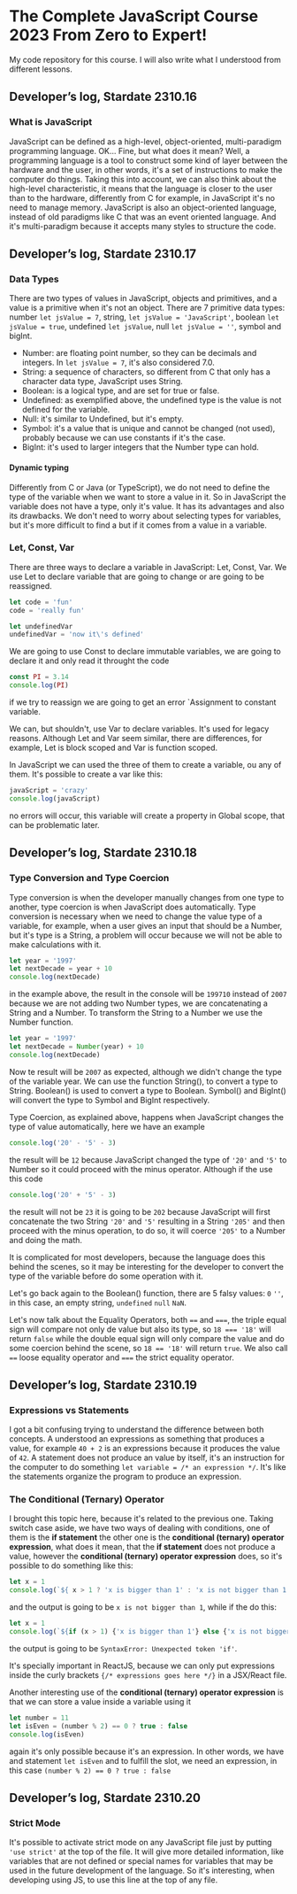 # The Complete JavaScript Course 2023 From Zero to Expert!

 My code repository for this course.
 I will also write what I understood from different lessons.

## Developer’s log, Stardate 2310.16

### What is JavaScript

JavaScript can be defined as a high-level, object-oriented, multi-paradigm programming language. OK... Fine, but what does it mean? Well, a programming language is a tool to construct some kind of layer between the hardware and the user, in other words, it's a set of instructions to make the computer do things. Taking this into account, we can also think about the high-level characteristic, it means that the language is closer to the user than to the hardware, differently from C for example, in JavaScript it's no need to manage memory. JavaScript is also an object-oriented language, instead of old paradigms like C that was an event oriented language. And it's multi-paradigm because it accepts many styles to structure the code.

## Developer’s log, Stardate 2310.17

### Data Types

There are two types of values in JavaScript, objects and primitives, and a value is a primitive when it's not an object. There are 7 primitive data types: number `let jsValue = 7`, string, `let jsValue = 'JavaScript'`, boolean `let jsValue = true`, undefined `let jsValue`, null `let jsValue = ''`, symbol and bigInt.
* Number: are floating point number, so they can be decimals and integers. In `let jsValue = 7`, it's also considered 7.0.
* String: a sequence of characters, so different from C that only has a character data type, JavaScript uses String.
* Boolean: is a logical type, and are set for true or false.
* Undefined: as exemplified above, the undefined type is the value is not defined for the variable.
* Null: it's similar to Undefined, but it's empty.
* Symbol: it's a value that is unique and cannot be changed (not used), probably because we can use constants if it's the case.
* BigInt: it's used to larger integers that the Number type can hold.

#### Dynamic typing

Differently from C or Java (or TypeScript), we do not need to define the type of the variable when we want to store a value in it. So in JavaScript the variable does not have a type, only it's value. It has its advantages and also its drawbacks. We don't need to worry about selecting types for variables, but it's more difficult to find a but if it comes from a value in a variable.

### Let, Const, Var

There are three ways to declare a variable in JavaScript: Let, Const, Var. We use Let to declare variable that are going to change or are going to be reassigned.
```js
let code = 'fun'
code = 'really fun'

let undefinedVar
undefinedVar = 'now it\'s defined' 
```
We are going to use Const to declare immutable variables, we are going to declare it and only read it throught the code
```js
const PI = 3.14
console.log(PI)
```
if we try to reassign  we are going to get an error `Assignment to constant variable.

We can, but shouldn't, use Var to declare variables. It's used for legacy reasons. Although Let and Var seem similar, there are differences, for example, Let is block scoped and Var is function scoped.

In JavaScript we can used the three of them to create a variable, ou any of them. It's possible to create a var like this:
```js
javaScript = 'crazy'
console.log(javaScript)
```
no errors will occur, this variable will create a property in Global scope, that can be problematic later.

## Developer’s log, Stardate 2310.18

### Type Conversion and Type Coercion

Type conversion is when the developer manually changes from one type to another, type coercion is when JavaScript does automatically. Type conversion is necessary when we need to change the value type of a variable, for example, when a user gives an input that should be a Number, but it's type is a String, a problem will occur because we will not be able to make calculations with it.
```js
let year = '1997'
let nextDecade = year + 10
console.log(nextDecade) 
```
in the example above, the result in the console will be `199710` instead of `2007` because we are not adding two Number types, we are concatenating a String and a Number. To transform the String to a Number we use the Number function.
```js
let year = '1997'
let nextDecade = Number(year) + 10
console.log(nextDecade) 
```
Now te result will be `2007` as expected, although we didn't change the type of the variable year. We can use the function String(), to convert a type to String. Boolean() is used to convert a type to Boolean. Symbol() and BigInt() will convert the type to Symbol and BigInt respectively.

Type Coercion, as explained above, happens when JavaScript changes the type of value automatically, here we have an example
```js
console.log('20' - '5' - 3)
```
the result will be `12` because JavaScript changed the type of `'20'` and `'5'` to Number so it could proceed with the minus operator. Although if the use this code
```js
console.log('20' + '5' - 3)
```
the result will not be `23` it is going to be `202` because JavaScript will first concatenate the two String `'20'` and `'5'` resulting in a String `'205'` and then proceed with the minus operation, to do so, it will coerce `'205'` to a Number and doing the math.

It is complicated for most developers, because the language does this behind the scenes, so it may be interesting for the developer to convert the type of the variable before do some operation with it.

Let's go back again to the Boolean() function, there are 5 falsy values: `0` `''`, in this case, an empty string, `undefined` `null` `NaN`.

Let's now talk about the Equality Operators, both `==` and `===`, the triple equal sign will compare not only de value but also its type, so `18 === '18'` will return `false` while the double equal sign will only compare the value and do some coercion behind the scene, so `18 == '18'` will return `true`. We also call `==` loose equality operator and `===` the strict equality operator.

## Developer’s log, Stardate 2310.19

### Expressions vs Statements

I got a bit confusing trying to understand the difference between both concepts. A understood an expressions as something that produces a value, for example `40 + 2` is an expressions because it produces the value of `42`. A statement does not produce an value by itself, it's an instruction for the computer to do something `let variable = /* an expression */`. It's like the statements organize the program to produce an expression. 

### The Conditional (Ternary) Operator

I brought this topic here, because it's related to the previous one. Taking switch case aside, we have two ways of dealing with conditions, one of them is the **if statement** the other one is the **conditional (ternary) operator expression**, what does it mean, that the **if statement** does not produce a value, however the  **conditional (ternary) operator expression** does, so it's possible to do something like this:
```js
let x = 1
console.log(`${ x > 1 ? 'x is bigger than 1' : 'x is not bigger than 1'}`) 
```
and the output is going to be `x is not bigger than 1`, while if the do this:
```js
let x = 1
console.log(`${if (x > 1) {'x is bigger than 1'} else {'x is not bigger than 1'}}`)
```
the output is going to be `SyntaxError: Unexpected token 'if'`.

It's specially important in ReactJS, because we can only put expressions inside the curly brackets `{/* expressions goes here */}` in a JSX/React file.

Another interesting use of the **conditional (ternary) operator expression** is that we can store a value inside a variable using it

```js
let number = 11
let isEven = (number % 2) == 0 ? true : false
console.log(isEven)
```
again it's only possible because it's an expression. In other words, we have and statement `let isEven` and to fulfill the slot, we need an expression, in this case `(number % 2) == 0 ? true : false`

## Developer’s log, Stardate 2310.20

### Strict Mode

It's possible to activate strict mode on any JavaScript file just by putting `'use strict'` at the top of the file. It will give more detailed information, like variables that are not defined or special names for variables that may be used in the future development of the language. So it's interesting, when developing using JS, to use this line at the top of any file.